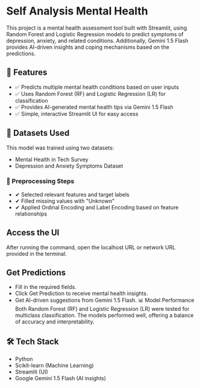 # Self Analysis Mental Health
This project is a mental health assessment tool built with Streamlit, using Random Forest and Logistic Regression models to predict symptoms of depression, anxiety, and related conditions. Additionally, Gemini 1.5 Flash provides AI-driven insights and coping mechanisms based on the predictions.

## 🚀 Features
* ✅ Predicts multiple mental health conditions based on user inputs
* ✅ Uses Random Forest (RF) and Logistic Regression (LR) for classification
* ✅ Provides AI-generated mental health tips via Gemini 1.5 Flash
* ✅ Simple, interactive Streamlit UI for easy access

## 📌 Datasets Used
This model was trained using two datasets:
* Mental Health in Tech Survey
* Depression and Anxiety Symptoms Dataset
### 🔹 Preprocessing Steps
* ✔ Selected relevant features and target labels
* ✔ Filled missing values with "Unknown"
* ✔ Applied Ordinal Encoding and Label Encoding based on feature relationships

## Access the UI
After running the command, open the localhost URL or network URL provided in the terminal.

## Get Predictions
* Fill in the required fields.
* Click Get Prediction to receive mental health insights.
* Get AI-driven suggestions from Gemini 1.5 Flash.
📊 Model Performance
Both Random Forest (RF) and Logistic Regression (LR) were tested for multiclass classification. The models performed well, offering a balance of accuracy and interpretability.

## 🛠️ Tech Stack
* Python
* Scikit-learn (Machine Learning)
* Streamlit (UI)
* Google Gemini 1.5 Flash (AI insights)
